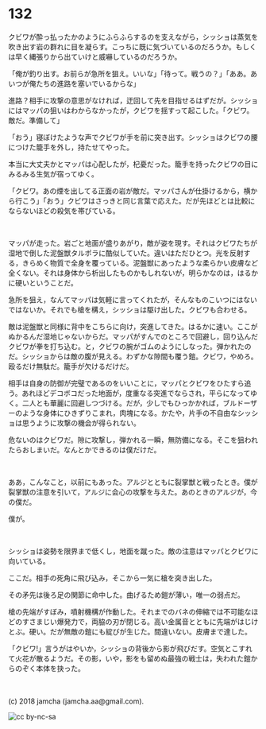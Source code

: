 # 132

クビワが酔っ払ったかのようにふらふらするのを支えながら，シッショは蒸気を吹き出す岩の群れに目を凝らす。こっちに既に気づいているのだろうか。もしくは早く縄張りから出ていけと威嚇しているのだろうか。  

「俺が釣り出す。お前らが急所を狙え。いいな」「待って。戦うの？」「ああ。あいつが俺たちの進路を塞いでいるからな」  

進路？相手に攻撃の意思がなければ，迂回して先を目指せるはずだが。シッショにはマッパの狙いはわからなかったが，クビワを揺すって起こした。「クビワ。敵だ。準備して」  

「おう」寝ぼけたような声でクビワが手を前に突き出す。シッショはクビワの腰につけた籠手を外し，持たせてやった。  

本当に大丈夫かとマッパは心配したが，杞憂だった。籠手を持ったクビワの目にみるみる生気が宿ってゆく。  

「クビワ。あの煙を出してる正面の岩が敵だ。マッパさんが仕掛けるから，横から行こう」「おう」クビワはさっきと同じ言葉で応えた。だが先ほどとは比較にならないほどの殺気を帯びている。  

<br>  

マッパが走った。岩ごと地面が盛りあがり，敵が姿を現す。それはクビワたちが湿地で倒した泥盤獣タルポラに酷似していた。違いはただひとつ。光を反射する，きらめく物質で全身を覆っている。泥盤獣にあったような柔らかい皮膚など全くない。それは身体から析出したものかもしれないが，明らかなのは，はるかに硬いということだ。  

急所を狙え，なんてマッパは気軽に言ってくれたが，そんなものこいつにはないではないか。それでも槍を構え，シッショは駆け出した。クビワも合わせる。  

敵は泥盤獣と同様に背中をこちらに向け，突進してきた。はるかに速い。ここがぬかるんだ湿地じゃないからだ。マッパがすんでのところで回避し，回り込んだクビワが拳を打ち込む。と，クビワの腕がゴムのようにしなった。弾かれたのだ。シッショからは敵の腹が見える。わずかな隙間も覆う鎧。クビワ，やめろ。殴るだけ無駄だ。籠手が欠けるだけだ。  

相手は自身の防御が完璧であるのをいいことに，マッパとクビワをひたすら追う。あれほどデコボコだった地面が，度重なる突進でならされ，平らになってゆく。二人とも華麗に回避しつづける。だが，少しでもひっかかれば，ブルドーザーのような身体にひきずりこまれ，肉塊になる。かたや，片手の不自由なシッショは思うように攻撃の機会が得られない。  

危ないのはクビワだ。隙に攻撃し，弾かれる一瞬，無防備になる。そこを狙われたらおしまいだ。なんとかできるのは僕だけだ。  

<br>  

ああ，こんなこと，以前にもあった。アルジとともに裂掌獣と戦ったとき。僕が裂掌獣の注意を引いて，アルジに会心の攻撃を与えた。あのときのアルジが，今の僕だ。  

僕が。  

<br>  

シッショは姿勢を限界まで低くし，地面を蹴った。敵の注意はマッパとクビワに向いている。  

ここだ。相手の死角に飛び込み，そこから一気に槍を突き出した。  

その矛先は後ろ足の関節に命中した。曲げるため鎧が薄い，唯一の弱点だ。  

槍の先端がすぼみ，噴射機構が作動した。それまでのバネの伸縮では不可能なほどのすさまじい爆発力で，両脇の刃が閉じる。高い金属音とともに先端がはじけとぶ。硬い。だが無敵の鎧にも綻びが生じた。間違いない。皮膚まで達した。  

「クビワ!」言うがはやいか，シッショの背後から影が飛びだす。空気とこすれて火花が散るようだ。その影，いや，影をも留めぬ最強の戦士は，失われた鎧からのぞく本体を抉った。  

<br>  
<br>  
(c) 2018 jamcha (jamcha.aa@gmail.com).  

![cc by-nc-sa](http://i.creativecommons.org/l/by-nc-sa/4.0/88x31.png)

